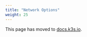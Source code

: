 ```yaml
---
title: "Network Options"
weight: 25
---
```


This page has moved to [docs.k3s.io](https://docs.k3s.io/installation/network-options).